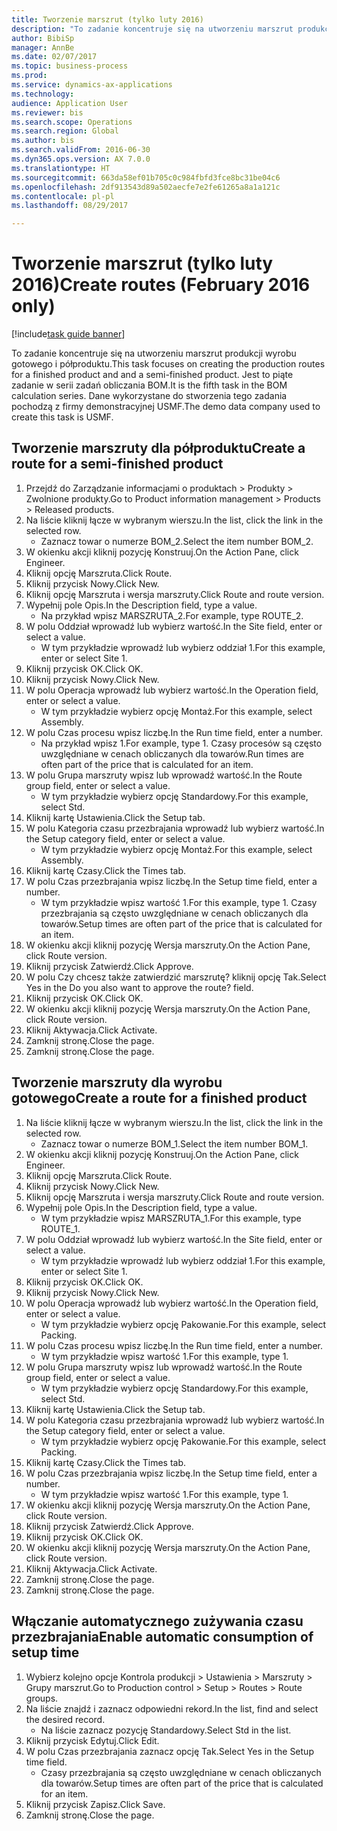 ```yaml
--- 
title: Tworzenie marszrut (tylko luty 2016)
description: "To zadanie koncentruje się na utworzeniu marszrut produkcji wyrobu gotowego i półproduktu."
author: BibiSp
manager: AnnBe
ms.date: 02/07/2017
ms.topic: business-process
ms.prod: 
ms.service: dynamics-ax-applications
ms.technology: 
audience: Application User
ms.reviewer: bis
ms.search.scope: Operations
ms.search.region: Global
ms.author: bis
ms.search.validFrom: 2016-06-30
ms.dyn365.ops.version: AX 7.0.0
ms.translationtype: HT
ms.sourcegitcommit: 663da58ef01b705c0c984fbfd3fce8bc31be04c6
ms.openlocfilehash: 2df913543d89a502aecfe7e2fe61265a8a1a121c
ms.contentlocale: pl-pl
ms.lasthandoff: 08/29/2017

---
```

# <a name="create-routes-february-2016-only"></a><span data-ttu-id="bf68d-103">Tworzenie marszrut (tylko luty 2016)</span><span class="sxs-lookup"><span data-stu-id="bf68d-103">Create routes (February 2016 only)</span></span>

[!include[task guide banner](../../includes/task-guide-banner.md)]

<span data-ttu-id="bf68d-104">To zadanie koncentruje się na utworzeniu marszrut produkcji wyrobu gotowego i półproduktu.</span><span class="sxs-lookup"><span data-stu-id="bf68d-104">This task focuses on creating the production routes for a finished product and and a semi-finished product.</span></span> <span data-ttu-id="bf68d-105">Jest to piąte zadanie w serii zadań obliczania BOM.</span><span class="sxs-lookup"><span data-stu-id="bf68d-105">It is the fifth task in the BOM calculation series.</span></span> <span data-ttu-id="bf68d-106">Dane wykorzystane do stworzenia tego zadania pochodzą z firmy demonstracyjnej USMF.</span><span class="sxs-lookup"><span data-stu-id="bf68d-106">The demo data company used to create this task is USMF.</span></span>


## <a name="create-a-route-for-a-semi-finished-product"></a><span data-ttu-id="bf68d-107">Tworzenie marszruty dla półproduktu</span><span class="sxs-lookup"><span data-stu-id="bf68d-107">Create a route for a semi-finished product</span></span>
1. <span data-ttu-id="bf68d-108">Przejdź do Zarządzanie informacjami o produktach > Produkty > Zwolnione produkty.</span><span class="sxs-lookup"><span data-stu-id="bf68d-108">Go to Product information management > Products > Released products.</span></span>
2. <span data-ttu-id="bf68d-109">Na liście kliknij łącze w wybranym wierszu.</span><span class="sxs-lookup"><span data-stu-id="bf68d-109">In the list, click the link in the selected row.</span></span>
    * <span data-ttu-id="bf68d-110">Zaznacz towar o numerze BOM_2.</span><span class="sxs-lookup"><span data-stu-id="bf68d-110">Select the item number BOM_2.</span></span>  
3. <span data-ttu-id="bf68d-111">W okienku akcji kliknij pozycję Konstruuj.</span><span class="sxs-lookup"><span data-stu-id="bf68d-111">On the Action Pane, click Engineer.</span></span>
4. <span data-ttu-id="bf68d-112">Kliknij opcję Marszruta.</span><span class="sxs-lookup"><span data-stu-id="bf68d-112">Click Route.</span></span>
5. <span data-ttu-id="bf68d-113">Kliknij przycisk Nowy.</span><span class="sxs-lookup"><span data-stu-id="bf68d-113">Click New.</span></span>
6. <span data-ttu-id="bf68d-114">Kliknij opcję Marszruta i wersja marszruty.</span><span class="sxs-lookup"><span data-stu-id="bf68d-114">Click Route and route version.</span></span>
7. <span data-ttu-id="bf68d-115">Wypełnij pole Opis.</span><span class="sxs-lookup"><span data-stu-id="bf68d-115">In the Description field, type a value.</span></span>
    * <span data-ttu-id="bf68d-116">Na przykład wpisz MARSZRUTA_2.</span><span class="sxs-lookup"><span data-stu-id="bf68d-116">For example, type ROUTE_2.</span></span>  
8. <span data-ttu-id="bf68d-117">W polu Oddział wprowadź lub wybierz wartość.</span><span class="sxs-lookup"><span data-stu-id="bf68d-117">In the Site field, enter or select a value.</span></span>
    * <span data-ttu-id="bf68d-118">W tym przykładzie wprowadź lub wybierz oddział 1.</span><span class="sxs-lookup"><span data-stu-id="bf68d-118">For this example, enter or select Site 1.</span></span>  
9. <span data-ttu-id="bf68d-119">Kliknij przycisk OK.</span><span class="sxs-lookup"><span data-stu-id="bf68d-119">Click OK.</span></span>
10. <span data-ttu-id="bf68d-120">Kliknij przycisk Nowy.</span><span class="sxs-lookup"><span data-stu-id="bf68d-120">Click New.</span></span>
11. <span data-ttu-id="bf68d-121">W polu Operacja wprowadź lub wybierz wartość.</span><span class="sxs-lookup"><span data-stu-id="bf68d-121">In the Operation field, enter or select a value.</span></span>
    * <span data-ttu-id="bf68d-122">W tym przykładzie wybierz opcję Montaż.</span><span class="sxs-lookup"><span data-stu-id="bf68d-122">For this example, select Assembly.</span></span>  
12. <span data-ttu-id="bf68d-123">W polu Czas procesu wpisz liczbę.</span><span class="sxs-lookup"><span data-stu-id="bf68d-123">In the Run time field, enter a number.</span></span>
    * <span data-ttu-id="bf68d-124">Na przykład wpisz 1.</span><span class="sxs-lookup"><span data-stu-id="bf68d-124">For example, type 1.</span></span> <span data-ttu-id="bf68d-125">Czasy procesów są często uwzględniane w cenach obliczanych dla towarów.</span><span class="sxs-lookup"><span data-stu-id="bf68d-125">Run times are often part of the price that is calculated for an item.</span></span>  
13. <span data-ttu-id="bf68d-126">W polu Grupa marszruty wpisz lub wprowadź wartość.</span><span class="sxs-lookup"><span data-stu-id="bf68d-126">In the Route group field, enter or select a value.</span></span>
    * <span data-ttu-id="bf68d-127">W tym przykładzie wybierz opcję Standardowy.</span><span class="sxs-lookup"><span data-stu-id="bf68d-127">For this example, select Std.</span></span>  
14. <span data-ttu-id="bf68d-128">Kliknij kartę Ustawienia.</span><span class="sxs-lookup"><span data-stu-id="bf68d-128">Click the Setup tab.</span></span>
15. <span data-ttu-id="bf68d-129">W polu Kategoria czasu przezbrajania wprowadź lub wybierz wartość.</span><span class="sxs-lookup"><span data-stu-id="bf68d-129">In the Setup category field, enter or select a value.</span></span>
    * <span data-ttu-id="bf68d-130">W tym przykładzie wybierz opcję Montaż.</span><span class="sxs-lookup"><span data-stu-id="bf68d-130">For this example, select Assembly.</span></span>  
16. <span data-ttu-id="bf68d-131">Kliknij kartę Czasy.</span><span class="sxs-lookup"><span data-stu-id="bf68d-131">Click the Times tab.</span></span>
17. <span data-ttu-id="bf68d-132">W polu Czas przezbrajania wpisz liczbę.</span><span class="sxs-lookup"><span data-stu-id="bf68d-132">In the Setup time field, enter a number.</span></span>
    * <span data-ttu-id="bf68d-133">W tym przykładzie wpisz wartość 1.</span><span class="sxs-lookup"><span data-stu-id="bf68d-133">For this example, type 1.</span></span> <span data-ttu-id="bf68d-134">Czasy przezbrajania są często uwzględniane w cenach obliczanych dla towarów.</span><span class="sxs-lookup"><span data-stu-id="bf68d-134">Setup times are often part of the price that is calculated for an item.</span></span>  
18. <span data-ttu-id="bf68d-135">W okienku akcji kliknij pozycję Wersja marszruty.</span><span class="sxs-lookup"><span data-stu-id="bf68d-135">On the Action Pane, click Route version.</span></span>
19. <span data-ttu-id="bf68d-136">Kliknij przycisk Zatwierdź.</span><span class="sxs-lookup"><span data-stu-id="bf68d-136">Click Approve.</span></span>
20. <span data-ttu-id="bf68d-137">W polu Czy chcesz także zatwierdzić marszrutę? kliknij opcję Tak.</span><span class="sxs-lookup"><span data-stu-id="bf68d-137">Select Yes in the Do you also want to approve the route? field.</span></span>
21. <span data-ttu-id="bf68d-138">Kliknij przycisk OK.</span><span class="sxs-lookup"><span data-stu-id="bf68d-138">Click OK.</span></span>
22. <span data-ttu-id="bf68d-139">W okienku akcji kliknij pozycję Wersja marszruty.</span><span class="sxs-lookup"><span data-stu-id="bf68d-139">On the Action Pane, click Route version.</span></span>
23. <span data-ttu-id="bf68d-140">Kliknij Aktywacja.</span><span class="sxs-lookup"><span data-stu-id="bf68d-140">Click Activate.</span></span>
24. <span data-ttu-id="bf68d-141">Zamknij stronę.</span><span class="sxs-lookup"><span data-stu-id="bf68d-141">Close the page.</span></span>
25. <span data-ttu-id="bf68d-142">Zamknij stronę.</span><span class="sxs-lookup"><span data-stu-id="bf68d-142">Close the page.</span></span>

## <a name="create-a-route-for-a-finished-product"></a><span data-ttu-id="bf68d-143">Tworzenie marszruty dla wyrobu gotowego</span><span class="sxs-lookup"><span data-stu-id="bf68d-143">Create a route for a finished product</span></span>
1. <span data-ttu-id="bf68d-144">Na liście kliknij łącze w wybranym wierszu.</span><span class="sxs-lookup"><span data-stu-id="bf68d-144">In the list, click the link in the selected row.</span></span>
    * <span data-ttu-id="bf68d-145">Zaznacz towar o numerze BOM_1.</span><span class="sxs-lookup"><span data-stu-id="bf68d-145">Select the item number BOM_1.</span></span>  
2. <span data-ttu-id="bf68d-146">W okienku akcji kliknij pozycję Konstruuj.</span><span class="sxs-lookup"><span data-stu-id="bf68d-146">On the Action Pane, click Engineer.</span></span>
3. <span data-ttu-id="bf68d-147">Kliknij opcję Marszruta.</span><span class="sxs-lookup"><span data-stu-id="bf68d-147">Click Route.</span></span>
4. <span data-ttu-id="bf68d-148">Kliknij przycisk Nowy.</span><span class="sxs-lookup"><span data-stu-id="bf68d-148">Click New.</span></span>
5. <span data-ttu-id="bf68d-149">Kliknij opcję Marszruta i wersja marszruty.</span><span class="sxs-lookup"><span data-stu-id="bf68d-149">Click Route and route version.</span></span>
6. <span data-ttu-id="bf68d-150">Wypełnij pole Opis.</span><span class="sxs-lookup"><span data-stu-id="bf68d-150">In the Description field, type a value.</span></span>
    * <span data-ttu-id="bf68d-151">W tym przykładzie wpisz MARSZRUTA_1.</span><span class="sxs-lookup"><span data-stu-id="bf68d-151">For this example, type ROUTE_1.</span></span>  
7. <span data-ttu-id="bf68d-152">W polu Oddział wprowadź lub wybierz wartość.</span><span class="sxs-lookup"><span data-stu-id="bf68d-152">In the Site field, enter or select a value.</span></span>
    * <span data-ttu-id="bf68d-153">W tym przykładzie wprowadź lub wybierz oddział 1.</span><span class="sxs-lookup"><span data-stu-id="bf68d-153">For this example, enter or select Site 1.</span></span>  
8. <span data-ttu-id="bf68d-154">Kliknij przycisk OK.</span><span class="sxs-lookup"><span data-stu-id="bf68d-154">Click OK.</span></span>
9. <span data-ttu-id="bf68d-155">Kliknij przycisk Nowy.</span><span class="sxs-lookup"><span data-stu-id="bf68d-155">Click New.</span></span>
10. <span data-ttu-id="bf68d-156">W polu Operacja wprowadź lub wybierz wartość.</span><span class="sxs-lookup"><span data-stu-id="bf68d-156">In the Operation field, enter or select a value.</span></span>
    * <span data-ttu-id="bf68d-157">W tym przykładzie wybierz opcję Pakowanie.</span><span class="sxs-lookup"><span data-stu-id="bf68d-157">For this example, select Packing.</span></span>  
11. <span data-ttu-id="bf68d-158">W polu Czas procesu wpisz liczbę.</span><span class="sxs-lookup"><span data-stu-id="bf68d-158">In the Run time field, enter a number.</span></span>
    * <span data-ttu-id="bf68d-159">W tym przykładzie wpisz wartość 1.</span><span class="sxs-lookup"><span data-stu-id="bf68d-159">For this example, type 1.</span></span>  
12. <span data-ttu-id="bf68d-160">W polu Grupa marszruty wpisz lub wprowadź wartość.</span><span class="sxs-lookup"><span data-stu-id="bf68d-160">In the Route group field, enter or select a value.</span></span>
    * <span data-ttu-id="bf68d-161">W tym przykładzie wybierz opcję Standardowy.</span><span class="sxs-lookup"><span data-stu-id="bf68d-161">For this example, select Std.</span></span>  
13. <span data-ttu-id="bf68d-162">Kliknij kartę Ustawienia.</span><span class="sxs-lookup"><span data-stu-id="bf68d-162">Click the Setup tab.</span></span>
14. <span data-ttu-id="bf68d-163">W polu Kategoria czasu przezbrajania wprowadź lub wybierz wartość.</span><span class="sxs-lookup"><span data-stu-id="bf68d-163">In the Setup category field, enter or select a value.</span></span>
    * <span data-ttu-id="bf68d-164">W tym przykładzie wybierz opcję Pakowanie.</span><span class="sxs-lookup"><span data-stu-id="bf68d-164">For this example, select Packing.</span></span>  
15. <span data-ttu-id="bf68d-165">Kliknij kartę Czasy.</span><span class="sxs-lookup"><span data-stu-id="bf68d-165">Click the Times tab.</span></span>
16. <span data-ttu-id="bf68d-166">W polu Czas przezbrajania wpisz liczbę.</span><span class="sxs-lookup"><span data-stu-id="bf68d-166">In the Setup time field, enter a number.</span></span>
    * <span data-ttu-id="bf68d-167">W tym przykładzie wpisz wartość 1.</span><span class="sxs-lookup"><span data-stu-id="bf68d-167">For this example, type 1.</span></span>  
17. <span data-ttu-id="bf68d-168">W okienku akcji kliknij pozycję Wersja marszruty.</span><span class="sxs-lookup"><span data-stu-id="bf68d-168">On the Action Pane, click Route version.</span></span>
18. <span data-ttu-id="bf68d-169">Kliknij przycisk Zatwierdź.</span><span class="sxs-lookup"><span data-stu-id="bf68d-169">Click Approve.</span></span>
19. <span data-ttu-id="bf68d-170">Kliknij przycisk OK.</span><span class="sxs-lookup"><span data-stu-id="bf68d-170">Click OK.</span></span>
20. <span data-ttu-id="bf68d-171">W okienku akcji kliknij pozycję Wersja marszruty.</span><span class="sxs-lookup"><span data-stu-id="bf68d-171">On the Action Pane, click Route version.</span></span>
21. <span data-ttu-id="bf68d-172">Kliknij Aktywacja.</span><span class="sxs-lookup"><span data-stu-id="bf68d-172">Click Activate.</span></span>
22. <span data-ttu-id="bf68d-173">Zamknij stronę.</span><span class="sxs-lookup"><span data-stu-id="bf68d-173">Close the page.</span></span>
23. <span data-ttu-id="bf68d-174">Zamknij stronę.</span><span class="sxs-lookup"><span data-stu-id="bf68d-174">Close the page.</span></span>

## <a name="enable-automatic-consumption-of-setup-time"></a><span data-ttu-id="bf68d-175">Włączanie automatycznego zużywania czasu przezbrajania</span><span class="sxs-lookup"><span data-stu-id="bf68d-175">Enable automatic consumption of setup time</span></span>
1. <span data-ttu-id="bf68d-176">Wybierz kolejno opcje Kontrola produkcji > Ustawienia > Marszruty > Grupy marszrut.</span><span class="sxs-lookup"><span data-stu-id="bf68d-176">Go to Production control > Setup > Routes > Route groups.</span></span>
2. <span data-ttu-id="bf68d-177">Na liście znajdź i zaznacz odpowiedni rekord.</span><span class="sxs-lookup"><span data-stu-id="bf68d-177">In the list, find and select the desired record.</span></span>
    * <span data-ttu-id="bf68d-178">Na liście zaznacz pozycję Standardowy.</span><span class="sxs-lookup"><span data-stu-id="bf68d-178">Select Std in the list.</span></span>  
3. <span data-ttu-id="bf68d-179">Kliknij przycisk Edytuj.</span><span class="sxs-lookup"><span data-stu-id="bf68d-179">Click Edit.</span></span>
4. <span data-ttu-id="bf68d-180">W polu Czas przezbrajania zaznacz opcję Tak.</span><span class="sxs-lookup"><span data-stu-id="bf68d-180">Select Yes in the Setup time field.</span></span>
    * <span data-ttu-id="bf68d-181">Czasy przezbrajania są często uwzględniane w cenach obliczanych dla towarów.</span><span class="sxs-lookup"><span data-stu-id="bf68d-181">Setup times are often part of the price that is calculated for an item.</span></span>  
5. <span data-ttu-id="bf68d-182">Kliknij przycisk Zapisz.</span><span class="sxs-lookup"><span data-stu-id="bf68d-182">Click Save.</span></span>
6. <span data-ttu-id="bf68d-183">Zamknij stronę.</span><span class="sxs-lookup"><span data-stu-id="bf68d-183">Close the page.</span></span>


